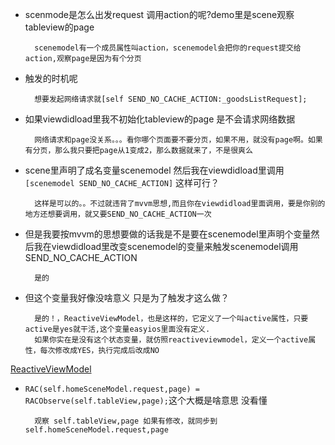 * scenmode是怎么出发request 调用action的呢?demo里是scene观察tableview的page 
	
		scenemodel有一个成员属性叫action，scenemodel会把你的request提交给action,观察page是因为有个分页
* 触发的时机呢
	
		想要发起网络请求就[self SEND_NO_CACHE_ACTION:_goodsListRequest];
		
* 如果viewdidload里我不初始化tableview的page 是不会请求网络数据

		网络请求和page没关系。。。看你哪个页面要不要分页，如果不用，就没有page啊。如果有分页，那么我只要把page从1变成2，那么数据就来了，不是很爽么
		

* scene里声明了成名变量scenemodel 然后我在viewdidload里调用`[scenemodel SEND_NO_CACHE_ACTION]` 这样可行？

		这样是可以的。。不过就违背了mvvm思想,而且你在viewdidload里面调用，要是你别的地方还想要调用，就又要SEND_NO_CACHE_ACTION一次
  		

* 但是我要按mvvm的思想要做的话我是不是要在scenemodel里声明个变量然后我在viewdidload里改变scenemodel的变量来触发scenemodel调用 SEND_NO_CACHE_ACTION

		是的
		
* 但这个变量我好像没啥意义 只是为了触发才这么做？

		是的！，ReactiveViewModel，也是这样的，它定义了一个叫active属性，只要active是yes就干活,这个变量easyios里面没有定义.
		如果你实在是没有这个状态变量，就仿照reactiveviewmodel，定义一个active属性，每次修改成YES，执行完成后改成NO
		
[ReactiveViewModel](https://github.com/ReactiveCocoa/ReactiveViewModel )

* `RAC(self.homeSceneModel.request,page) = RACObserve(self.tableView,page);`这个大概是啥意思 没看懂

		观察 self.tableView,page 如果有修改，就同步到 self.homeSceneModel.request,page


